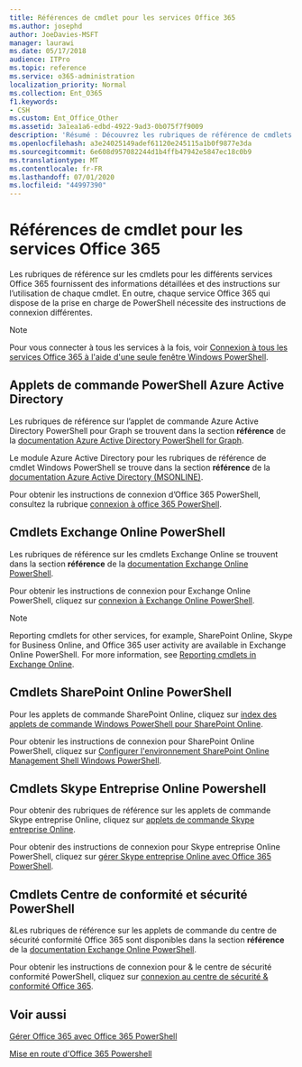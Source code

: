 ```yaml
---
title: Références de cmdlet pour les services Office 365
ms.author: josephd
author: JoeDavies-MSFT
manager: laurawi
ms.date: 05/17/2018
audience: ITPro
ms.topic: reference
ms.service: o365-administration
localization_priority: Normal
ms.collection: Ent_O365
f1.keywords:
- CSH
ms.custom: Ent_Office_Other
ms.assetid: 3a1ea1a6-edbd-4922-9ad3-0b075f7f9009
description: 'Résumé : Découvrez les rubriques de référence de cmdlets PowerShell Office 365 pour Azure Active Directory, Exchange Online, SharePoint Online, Skype entreprise Online et la sécurité & la conformité.'
ms.openlocfilehash: a3e24025149adef61120e245115a1b0f9877e3da
ms.sourcegitcommit: 6e608d957082244d1b4ffb47942e5847ec18c0b9
ms.translationtype: MT
ms.contentlocale: fr-FR
ms.lasthandoff: 07/01/2020
ms.locfileid: "44997390"
---
```

# <a name="cmdlet-references-for-office-365-services"></a>Références de cmdlet pour les services Office 365

Les rubriques de référence sur les cmdlets pour les différents services Office 365 fournissent des informations détaillées et des instructions sur l’utilisation de chaque cmdlet. En outre, chaque service Office 365 qui dispose de la prise en charge de PowerShell nécessite des instructions de connexion différentes.
  
> [!NOTE]
> Pour vous connecter à tous les services à la fois, voir [Connexion à tous les services Office 365 à l'aide d'une seule fenêtre Windows PowerShell](connect-to-all-office-365-services-in-a-single-windows-powershell-window.md). 
  
## <a name="azure-active-directory-powershell-cmdlets"></a>Applets de commande PowerShell Azure Active Directory

Les rubriques de référence sur l’applet de commande Azure Active Directory PowerShell pour Graph se trouvent dans la section **référence** de la [documentation Azure Active Directory PowerShell for Graph](https://docs.microsoft.com/powershell/azure/active-directory/install-adv2?view=azureadps-2.0).

Le module Azure Active Directory pour les rubriques de référence de cmdlet Windows PowerShell se trouve dans la section **référence** de la [documentation Azure Active Directory (MSONLINE)](https://docs.microsoft.com/powershell/azure/active-directory/overview?view=azureadps-1.0).

Pour obtenir les instructions de connexion d’Office 365 PowerShell, consultez la rubrique [connexion à office 365 PowerShell](connect-to-office-365-powershell.md).
  
## <a name="exchange-online-powershell-cmdlets"></a>Cmdlets Exchange Online PowerShell

Les rubriques de référence sur les cmdlets Exchange Online se trouvent dans la section **référence** de la [documentation Exchange Online PowerShell](https://docs.microsoft.com/powershell/exchange/exchange-online/exchange-online-powershell?view=exchange-ps).
  
Pour obtenir les instructions de connexion pour Exchange Online PowerShell, cliquez sur [connexion à Exchange Online PowerShell](https://go.microsoft.com/fwlink/p/?LinkId=396554).
  
> [!NOTE]
> Reporting cmdlets for other services, for example, SharePoint Online, Skype for Business Online, and Office 365 user activity are available in Exchange Online PowerShell. For more information, see [Reporting cmdlets in Exchange Online](https://go.microsoft.com/fwlink/p/?LinkId=691595). 
  
## <a name="sharepoint-online-powershell-cmdlets"></a>Cmdlets SharePoint Online PowerShell

Pour les applets de commande SharePoint Online, cliquez sur [index des applets de commande Windows PowerShell pour SharePoint Online](https://go.microsoft.com/fwlink/p/?LinkId=691476).
  
Pour obtenir les instructions de connexion pour SharePoint Online PowerShell, cliquez sur [Configurer l'environnement SharePoint Online Management Shell Windows PowerShell](https://go.microsoft.com/fwlink/p/?LinkId=691603).
  
## <a name="skype-for-business-online-powershell-cmdlets"></a>Cmdlets Skype Entreprise Online Powershell

Pour obtenir des rubriques de référence sur les applets de commande Skype entreprise Online, cliquez sur [applets de commande Skype entreprise Online](https://technet.microsoft.com/library/mt228132.aspx).
  
Pour obtenir des instructions de connexion pour Skype entreprise Online PowerShell, cliquez sur [gérer Skype entreprise Online avec Office 365 PowerShell](manage-skype-for-business-online-with-office-365-powershell.md).

## <a name="security-amp-compliance-center-powershell-cmdlets"></a>Cmdlets Centre de conformité et sécurité PowerShell

&amp;Les rubriques de référence sur les applets de commande du centre de sécurité conformité Office 365 sont disponibles dans la section **référence** de la [documentation Exchange Online PowerShell](https://docs.microsoft.com/powershell/exchange/exchange-online/exchange-online-powershell?view=exchange-ps).
  
Pour obtenir les instructions de connexion pour &amp; le centre de sécurité conformité PowerShell, cliquez sur [connexion au centre de sécurité &amp; conformité Office 365](https://docs.microsoft.com/powershell/exchange/office-365-scc/connect-to-scc-powershell/connect-to-scc-powershell?view=exchange-ps).


  
## <a name="see-also"></a>Voir aussi

[Gérer Office 365 avec Office 365 PowerShell](manage-office-365-with-office-365-powershell.md)
  
[Mise en route d'Office 365 Powershell](getting-started-with-office-365-powershell.md)


